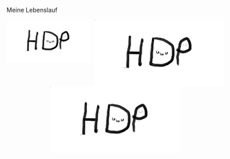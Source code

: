 Meine Lebenslauf



<img src="Bilder/Discord-Bild.png" width= "300" align="right" > 
<img src="Bilder/Discord-Bild.png" height= "100" align="left"> 
<p align="center">
<img src="Bilder/Discord-Bild.png" width= "300" > 
</p>
